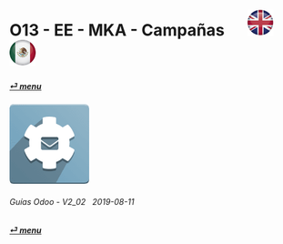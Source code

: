 # O13 - EE - MKA - Campañas &nbsp;&nbsp;&nbsp;&nbsp; [![en-uk](/doc/img/flg/en-uk-flg-btn-sml.png)](/en-uk/o13/ee/mka/en-uk-o13-ee-mka-marketing-automation-guides.md) [ ![es-mx](/doc/img/flg/es-mx-flg-btn-sml.png)](/es-mx/o13/ee/mka/es-mx-o13-ee-mka-marketing-automation-guides.md)
#### [_&#x23CE; menu_](/es-mx/o13/ee/es-mx-o13-ee-guides-menu.md "Regresar al menúu de EE")  
### ![mka](/doc/img/marketing_automation.png)
	
###### Guías Odoo - V2_02 &nbsp; 2019-08-11  
**[_&#x23CE; menu_](/es-mx/o13/ee/es-mx-o13-ee-guides-menu.md)**  

